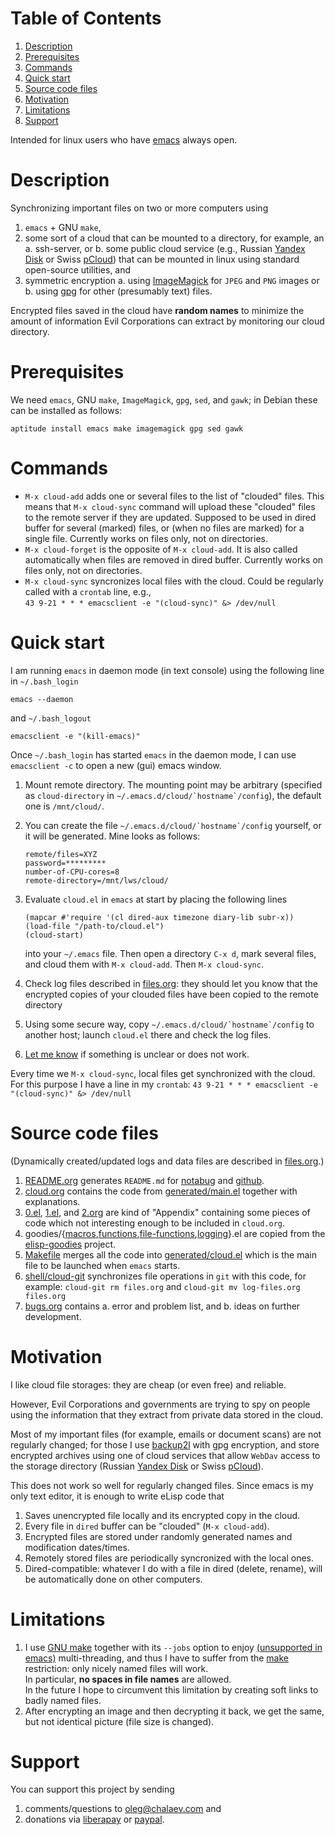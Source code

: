 
# Table of Contents

1.  [Description](#org1684205)
2.  [Prerequisites](#orgd7112cf)
3.  [Commands](#orgde379fc)
4.  [Quick start](#org3e197dc)
5.  [Source code files](#org54c8cd6)
6.  [Motivation](#org28dd0df)
7.  [Limitations](#org2c4aa20)
8.  [Support](#orgf218175)

Intended for linux users who have [emacs](https://www.gnu.org/software/emacs/) always open.


<a id="org1684205"></a>

# Description

Synchronizing important files on two or more computers using

1.  `emacs` + GNU `make`,
2.  some sort of a cloud that can be mounted to a directory, for example, an
    a. ssh-server, or
    b. some public cloud service (e.g., Russian [Yandex Disk](https://disk.yandex.com/) or Swiss [pCloud](https://www.pcloud.com)) that can be mounted in linux
       using standard open-source utilities,
    and
3.  symmetric encryption
    a. using [ImageMagick](https://imagemagick.org/) for `JPEG` and `PNG` images or
    b. using [gpg](https://www.gnupg.org/) for other (presumably text) files.

Encrypted files saved in the cloud have **random names** to minimize the amount of information Evil Corporations can extract by monitoring our cloud directory.


<a id="orgd7112cf"></a>

# Prerequisites

We need `emacs`, GNU `make`, `ImageMagick`, `gpg`, `sed`, and `gawk`; in Debian these can be installed as follows:

    aptitude install emacs make imagemagick gpg sed gawk


<a id="orgde379fc"></a>

# Commands

-   `M-x cloud-add` adds one or several files to the list of "clouded" files. This means that `M-x cloud-sync` command will upload
    these "clouded" files to the remote server if they are updated. Supposed to be used in dired buffer for several (marked) files,
    or (when no files are marked) for a single file. Currently works on files only, not on directories.
-   `M-x cloud-forget` is the opposite of `M-x cloud-add`. It is also called automatically when files are removed in dired buffer.
    Currently works on files only, not on directories.
-   `M-x cloud-sync` syncronizes local files with the cloud. Could be regularly called with a `crontab` line, e.g.,  
    `43 9-21 * * * emacsclient -e "(cloud-sync)" &> /dev/null`


<a id="org3e197dc"></a>

# Quick start

I am running `emacs` in daemon mode (in text console) using the following line in `~/.bash_login`

    emacs --daemon

and `~/.bash_logout`

    emacsclient -e "(kill-emacs)"

Once  `~/.bash_login` has started  `emacs` in the daemon mode,
I can use `emacsclient -c` to open a new (gui) emacs window.

1.  Mount remote directory. The mounting point may be arbitrary (specified as `cloud-directory` in ``~/.emacs.d/cloud/`hostname`/config``), the default one is `/mnt/cloud/`.
2.  You can create the file ``~/.emacs.d/cloud/`hostname`/config`` yourself, or it will be generated. Mine looks as follows:
    
        remote/files=XYZ
        password=*********
        number-of-CPU-cores=8
        remote-directory=/mnt/lws/cloud/
3.  Evaluate `cloud.el` in `emacs` at start by placing the following lines
    
        (mapcar #'require '(cl dired-aux timezone diary-lib subr-x))
        (load-file "/path-to/cloud.el")
        (cloud-start)
    
    into your `~/.emacs` file.
    Then open a directory `C-x d`, mark several files, and cloud them with `M-x cloud-add`. Then `M-x cloud-sync`.
4.  Check log files described in [files.org](files.org): they should let you know that the encrypted copies of your clouded files have been copied to the remote directory
5.  Using some secure way, copy ``~/.emacs.d/cloud/`hostname`/config`` to another host; launch `cloud.el` there and check the log files.
6.  [Let me know](https://github.com/chalaev/cloud/issues/new/choose) if something is unclear or does not work.

Every time we `M-x cloud-sync`, local files get synchronized with the cloud. For this purpose I have a line in my `crontab`:
`43 9-21 * * * emacsclient -e "(cloud-sync)" &> /dev/null`


<a id="org54c8cd6"></a>

# Source code files

(Dynamically created/updated logs and data files are described in [files.org](files.org).)

1.  [README.org](README.org) generates `README.md` for [notabug](https://notabug.org/shalaev/emacs-cloud) and [github](https://github.com/chalaev/cloud).
2.  [cloud.org](cloud.org) contains the code from [generated/main.el](generated/main.el) together with explanations.
3.  [0.el](0.el), [1.el](1.el), and [2.org](2.org) are kind of "Appendix" containing some pieces of code which not interesting enough to be included in `cloud.org`.
4.  goodies/{[macros](goodies/macros.el),[functions](goodies/functions.el),[file-functions](goodies/file-functions.el),[logging](goodies/logging.el)}.el are copied from the [elisp-goodies](https://notabug.org/shalaev/elisp-goodies) project.
5.  [Makefile](Makefile) merges all the code into [generated/cloud.el](generated/cloud.el) which is the main file to be launched when `emacs` starts.
6.  [shell/cloud-git](shell/cloud-git) synchronizes file operations in `git` with this code, for example:
    `cloud-git rm files.org` and `cloud-git mv log-files.org files.org`
7.  [bugs.org](bugs.org) contains
    a. error and problem list, and
    b. ideas on further development.


<a id="org28dd0df"></a>

# Motivation

I like cloud file storages: they are cheap (or even free) and reliable.

However, Evil Corporations and governments are trying to spy on people using the information
that they extract from private data stored in the cloud.

Most of my important files (for example, emails or document scans) are not regularly changed;
for those I use [backup2l](https://github.com/gkiefer/backup2l) with gpg encryption, and store encrypted archives
using one of cloud services that allow `WebDav` access to the storage directory (Russian [Yandex Disk](https://disk.yandex.com/) or Swiss [pCloud](https://www.pcloud.com)).

This does not work so well for regularly changed files.
Since emacs is my only text editor, it is enough to write eLisp code that

1.  Saves unencrypted file locally and its encrypted copy in the cloud.
2.  Every file in `dired` buffer can be "clouded" (`M-x cloud-add`).
3.  Encrypted files are stored under randomly generated names and modification dates/times.
4.  Remotely stored files are periodically syncronized with the local ones.
5.  Dired-compatible: whatever I do with a file in dired (delete, rename), will be automatically done on other computers.


<a id="org2c4aa20"></a>

# Limitations

1.  I use [GNU make](https://www.gnu.org/software/make/) together with its `--jobs` option to enjoy [(unsupported in emacs)](https://www.emacswiki.org/emacs/EmacsLispLimitations) multi-threading, and thus
    I have to suffer from the [make](https://www.gnu.org/software/make/) restriction: only nicely named files will work.  
    In particular, **no spaces in file names** are allowed.  
    In the future I hope to circumvent this limitation by creating soft links to badly named files.
2.  After encrypting an image and then decrypting it back, we get the same, but not identical picture (file size is changed).


<a id="orgf218175"></a>

# Support

You can support this project by sending

1.  comments/questions to [oleg@chalaev.com](mailto:oleg@chalaev.com) and
2.  donations via [liberapay](https://liberapay.com/shalaev/donate) or [paypal](https://www.paypal.com/paypalme/chalaev).

